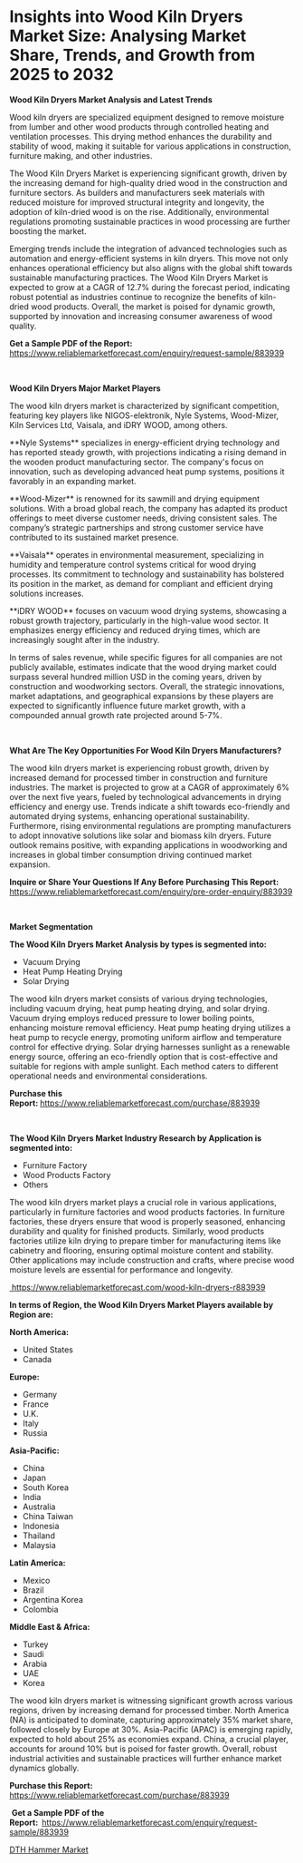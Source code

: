 <p><h1>Insights into Wood Kiln Dryers Market Size: Analysing Market Share, Trends, and Growth from 2025 to 2032</h1></p><p><strong>Wood Kiln Dryers Market Analysis and Latest Trends</strong></p>
<p><p>Wood kiln dryers are specialized equipment designed to remove moisture from lumber and other wood products through controlled heating and ventilation processes. This drying method enhances the durability and stability of wood, making it suitable for various applications in construction, furniture making, and other industries.</p><p>The Wood Kiln Dryers Market is experiencing significant growth, driven by the increasing demand for high-quality dried wood in the construction and furniture sectors. As builders and manufacturers seek materials with reduced moisture for improved structural integrity and longevity, the adoption of kiln-dried wood is on the rise. Additionally, environmental regulations promoting sustainable practices in wood processing are further boosting the market.</p><p>Emerging trends include the integration of advanced technologies such as automation and energy-efficient systems in kiln dryers. This move not only enhances operational efficiency but also aligns with the global shift towards sustainable manufacturing practices. The Wood Kiln Dryers Market is expected to grow at a CAGR of 12.7% during the forecast period, indicating robust potential as industries continue to recognize the benefits of kiln-dried wood products. Overall, the market is poised for dynamic growth, supported by innovation and increasing consumer awareness of wood quality.</p></p>
<p><strong>Get a Sample PDF of the Report:&nbsp;</strong> <a href="https://www.reliablemarketforecast.com/enquiry/request-sample/883939?utm_campaign=1110&utm_medium=2&utm_source=Github&utm_content=ia&utm_term=16022025&utm_id=wood-kiln-dryers">https://www.reliablemarketforecast.com/enquiry/request-sample/883939</a></p>
<p>&nbsp;</p>
<p><strong>Wood Kiln Dryers Major Market Players</strong></p>
<p><p>The wood kiln dryers market is characterized by significant competition, featuring key players like NIGOS-elektronik, Nyle Systems, Wood-Mizer, Kiln Services Ltd, Vaisala, and iDRY WOOD, among others. </p><p>**Nyle Systems** specializes in energy-efficient drying technology and has reported steady growth, with projections indicating a rising demand in the wooden product manufacturing sector. The company's focus on innovation, such as developing advanced heat pump systems, positions it favorably in an expanding market.</p><p>**Wood-Mizer** is renowned for its sawmill and drying equipment solutions. With a broad global reach, the company has adapted its product offerings to meet diverse customer needs, driving consistent sales. The company’s strategic partnerships and strong customer service have contributed to its sustained market presence.</p><p>**Vaisala** operates in environmental measurement, specializing in humidity and temperature control systems critical for wood drying processes. Its commitment to technology and sustainability has bolstered its position in the market, as demand for compliant and efficient drying solutions increases.</p><p>**iDRY WOOD** focuses on vacuum wood drying systems, showcasing a robust growth trajectory, particularly in the high-value wood sector. It emphasizes energy efficiency and reduced drying times, which are increasingly sought after in the industry.</p><p>In terms of sales revenue, while specific figures for all companies are not publicly available, estimates indicate that the wood drying market could surpass several hundred million USD in the coming years, driven by construction and woodworking sectors. Overall, the strategic innovations, market adaptations, and geographical expansions by these players are expected to significantly influence future market growth, with a compounded annual growth rate projected around 5-7%.</p></p>
<p>&nbsp;</p>
<p><strong>What Are The Key Opportunities For Wood Kiln Dryers Manufacturers?</strong></p>
<p><p>The wood kiln dryers market is experiencing robust growth, driven by increased demand for processed timber in construction and furniture industries. The market is projected to grow at a CAGR of approximately 6% over the next five years, fueled by technological advancements in drying efficiency and energy use. Trends indicate a shift towards eco-friendly and automated drying systems, enhancing operational sustainability. Furthermore, rising environmental regulations are prompting manufacturers to adopt innovative solutions like solar and biomass kiln dryers. Future outlook remains positive, with expanding applications in woodworking and increases in global timber consumption driving continued market expansion.</p></p>
<p><strong>Inquire or Share Your Questions If Any Before Purchasing This Report:</strong> <a href="https://www.reliablemarketforecast.com/enquiry/pre-order-enquiry/883939?utm_campaign=1110&utm_medium=2&utm_source=Github&utm_content=ia&utm_term=16022025&utm_id=wood-kiln-dryers">https://www.reliablemarketforecast.com/enquiry/pre-order-enquiry/883939</a></p>
<p>&nbsp;</p>
<p><strong>Market Segmentation</strong></p>
<p><strong>The Wood Kiln Dryers Market Analysis by types is segmented into:</strong></p>
<p><ul><li>Vacuum Drying</li><li>Heat Pump Heating Drying</li><li>Solar Drying</li></ul></p>
<p><p>The wood kiln dryers market consists of various drying technologies, including vacuum drying, heat pump heating drying, and solar drying. Vacuum drying employs reduced pressure to lower boiling points, enhancing moisture removal efficiency. Heat pump heating drying utilizes a heat pump to recycle energy, promoting uniform airflow and temperature control for effective drying. Solar drying harnesses sunlight as a renewable energy source, offering an eco-friendly option that is cost-effective and suitable for regions with ample sunlight. Each method caters to different operational needs and environmental considerations.</p></p>
<p><strong>Purchase this Report:&nbsp;</strong><a href="https://www.reliablemarketforecast.com/purchase/883939?utm_campaign=1110&utm_medium=2&utm_source=Github&utm_content=ia&utm_term=16022025&utm_id=wood-kiln-dryers">https://www.reliablemarketforecast.com/purchase/883939</a></p>
<p>&nbsp;</p>
<p><strong>The Wood Kiln Dryers Market Industry Research by Application is segmented into:</strong></p>
<p><ul><li>Furniture Factory</li><li>Wood Products Factory</li><li>Others</li></ul></p>
<p><p>The wood kiln dryers market plays a crucial role in various applications, particularly in furniture factories and wood products factories. In furniture factories, these dryers ensure that wood is properly seasoned, enhancing durability and quality for finished products. Similarly, wood products factories utilize kiln drying to prepare timber for manufacturing items like cabinetry and flooring, ensuring optimal moisture content and stability. Other applications may include construction and crafts, where precise wood moisture levels are essential for performance and longevity.</p></p>
<p><a href="https://www.reliablemarketforecast.com/wood-kiln-dryers-r883939?utm_campaign=1110&utm_medium=2&utm_source=Github&utm_content=ia&utm_term=16022025&utm_id=wood-kiln-dryers">&nbsp;https://www.reliablemarketforecast.com/wood-kiln-dryers-r883939</a></p>
<p><strong>In terms of Region, the Wood Kiln Dryers Market Players available by Region are:</strong></p>
<p>
    <p> <strong> North America: </strong>
        <ul>
            <li>United States</li>
            <li>Canada</li>
        </ul>
        </p> 
    <p> <strong> Europe: </strong>
        <ul>
            <li>Germany</li>
            <li>France</li>
            <li>U.K.</li>
            <li>Italy</li>
            <li>Russia</li>
        </ul>
        </p> 
    <p> <strong> Asia-Pacific: </strong>
        <ul>
            <li>China</li>
            <li>Japan</li>
            <li>South Korea</li>
            <li>India</li>
            <li>Australia</li>
            <li>China Taiwan</li>
            <li>Indonesia</li>
            <li>Thailand</li>
            <li>Malaysia</li>
        </ul>
        </p> 
    <p> <strong> Latin America: </strong>
        <ul>
            <li>Mexico</li>
            <li>Brazil</li>
            <li>Argentina Korea</li>
            <li>Colombia</li>
        </ul>
        </p> 
    <p> <strong> Middle East & Africa: </strong>
        <ul>
            <li>Turkey</li>
            <li>Saudi</li>
            <li>Arabia</li>
            <li>UAE</li>
            <li>Korea</li>
        </ul>
    </p>
    </p>
<p><p>The wood kiln dryers market is witnessing significant growth across various regions, driven by increasing demand for processed timber. North America (NA) is anticipated to dominate, capturing approximately 35% market share, followed closely by Europe at 30%. Asia-Pacific (APAC) is emerging rapidly, expected to hold about 25% as economies expand. China, a crucial player, accounts for around 10% but is poised for faster growth. Overall, robust industrial activities and sustainable practices will further enhance market dynamics globally.</p></p>
<p><strong>Purchase this Report: </strong><a href="https://www.reliablemarketforecast.com/purchase/883939?utm_campaign=1110&utm_medium=2&utm_source=Github&utm_content=ia&utm_term=16022025&utm_id=wood-kiln-dryers">https://www.reliablemarketforecast.com/purchase/883939</a></p>
<p>&nbsp;<strong>Get a Sample PDF of the Report:&nbsp;&nbsp;</strong><a href="https://www.reliablemarketforecast.com/enquiry/request-sample/883939?utm_campaign=1110&utm_medium=2&utm_source=Github&utm_content=ia&utm_term=16022025&utm_id=wood-kiln-dryers">https://www.reliablemarketforecast.com/enquiry/request-sample/883939</a></p>
<p><strong></strong></p>
<p><p><a href="https://github.com/WillieWoodard/Market-Research-Report-List-7/blob/main/dth-hammer-market.md?utm_campaign=1110&utm_medium=2&utm_source=Github&utm_content=ia&utm_term=16022025&utm_id=wood-kiln-dryers">DTH Hammer Market</a></p></p>